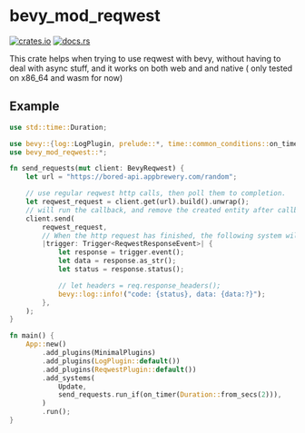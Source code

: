 # bevy_mod_reqwest

[![crates.io](https://img.shields.io/crates/v/bevy_mod_reqwest)](https://crates.io/crates/bevy_mod_reqwest)
[![docs.rs](https://docs.rs/bevy_mod_reqwest/badge.svg)](https://docs.rs/bevy_mod_reqwest)

This crate helps when trying to use reqwest with bevy, without having to deal with async stuff, and it works on both web and and native
( only tested on x86_64 and wasm for now)


## Example

``` rust
use std::time::Duration;

use bevy::{log::LogPlugin, prelude::*, time::common_conditions::on_timer};
use bevy_mod_reqwest::*;

fn send_requests(mut client: BevyReqwest) {
    let url = "https://bored-api.appbrewery.com/random";

    // use regular reqwest http calls, then poll them to completion.
    let reqwest_request = client.get(url).build().unwrap();
    // will run the callback, and remove the created entity after callback
    client.send(
        reqwest_request,
        // When the http request has finished, the following system will be run
        |trigger: Trigger<ReqwestResponseEvent>| {
            let response = trigger.event();
            let data = response.as_str();
            let status = response.status();

            // let headers = req.response_headers();
            bevy::log::info!("code: {status}, data: {data:?}");
        },
    );
}

fn main() {
    App::new()
        .add_plugins(MinimalPlugins)
        .add_plugins(LogPlugin::default())
        .add_plugins(ReqwestPlugin::default())
        .add_systems(
            Update,
            send_requests.run_if(on_timer(Duration::from_secs(2))),
        )
        .run();
}
```
